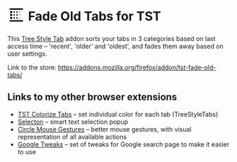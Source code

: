 # <sub><img src="./icon.png" height="40" width="40"></sub> Fade Old Tabs for TST

This [Tree Style Tab](https://addons.mozilla.org/ru/firefox/addon/tree-style-tab/) addon sorts your tabs in 3 categories based on last access time – 'recent', 'older' and 'oldest', and fades them away based on user settings. 

Link to the store:
https://addons.mozilla.org/firefox/addon/tst-fade-old-tabs/


## Links to my other browser extensions
* [TST Colorize Tabs](https://github.com/emvaized/tst-colorize-tabs) – set individual color for each tab (TreeStyleTabs)
* [Selecton](https://github.com/emvaized/selecton-extension) – smart text selection popup
* [Circle Mouse Gestures](https://github.com/emvaized/circle-mouse-gestures) – better mouse gestures, with visual representation of all available actions
* [Google Tweaks](https://github.com/emvaized/google-tiles-extension) – set of tweaks for Google search page to make it easier to use